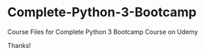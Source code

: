 # Complete-Python-3-Bootcamp
Course Files for Complete Python 3 Bootcamp Course on Udemy



Thanks!
